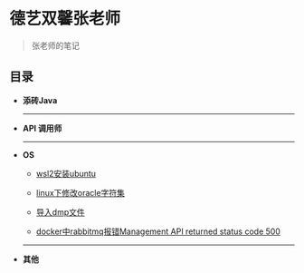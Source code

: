# 德艺双馨张老师

> 张老师的笔记

## 目录

- **添砖Java**
  
  --- 

- **API 调用师**
  
  --- 

- **OS**
  
  - [wsl2安装ubuntu](/md/wsl%E5%AE%89%E8%A3%85ubuntu.md)
  
  - [linux下修改oracle字符集](/md/linux%E4%B8%8Boralce%E4%BF%AE%E6%94%B9%E5%AD%97%E7%AC%A6%E9%9B%86.md)
  
  - [导入dmp文件](/md/%E5%AF%BC%E5%85%A5dmp.md)
  
  - [docker中rabbitmq报错Management API returned status code 500](/md/docker%E4%B8%ADrabbitmq%E6%8A%A5%E9%94%99.md)
    
  ---

- **其他**

